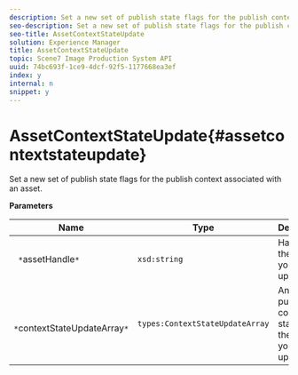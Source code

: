```yaml
---
description: Set a new set of publish state flags for the publish context associated with an asset.
seo-description: Set a new set of publish state flags for the publish context associated with an asset.
seo-title: AssetContextStateUpdate
solution: Experience Manager
title: AssetContextStateUpdate
topic: Scene7 Image Production System API
uuid: 74bc693f-1ce9-4dcf-92f5-1177668ea3ef
index: y
internal: n
snippet: y
---
```


# AssetContextStateUpdate{#assetcontextstateupdate}

Set a new set of publish state flags for the publish context associated with an asset.

 **Parameters** 

|  Name  | Type  | Description  |
|---|---|---|
|  ` *`assetHandle`*`  | `xsd:string`  | Handle to the asset you want to update.  |
|  ` *`contextStateUpdateArray`*`  | `types:ContextStateUpdateArray`  | An array of publish contact states for the asset you want to update.  |

